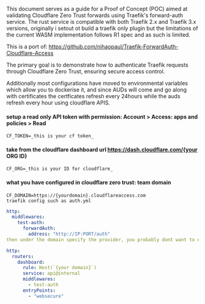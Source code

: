 This document serves as a guide for a Proof of Concept (POC) aimed at validating Cloudflare Zero Trust forwards using Traefik's forward-auth service. The rust service is compatible with both Traefik 2.x and Traefik 3.x versions, originally i setout ot build a traefik only plugin but the limitations of the current WASM implementation follows R1 spec and as such is limited.

This is a port of: https://github.com/nihaopaul/Traefik-ForwardAuth-Cloudflare-Access

The primary goal is to demonstrate how to authenticate Traefik requests through Cloudflare Zero Trust, ensuring secure access control.

Additionally most configurations have moved to environmental variables which allow you to dockerise it, and since AUDs will come and go along with certificates the certficates refresh every 24hours while the auds refresh every hour using cloudflare APIS.

#### setup a read only API token with permission: Account > Access: apps and policies > Read

```
CF_TOKEN=_this is your cf token_
```

#### take from the cloudflare dashboard url https://dash.cloudflare.com/{your ORG ID}

```
CF_ORG=_this is your ID for cloudflare_
```

#### what you have configured in cloudflare zero trust: team domain

```
CF_DOMAIN=https://{yourdomain}.cloudflareaccess.com
traefik config such as auth.yml
```

```yml
http:
  middlewares:
    test-auth:
      forwardAuth:
        address: "http://IP:PORT/auth"
then under the domain specify the provider, you probably dont want to do this on a writable dashboard or API.

http:
  routers:
    dashboard:
      rule: Host(`{your domain}`)
      service: api@internal
      middlewares:
        - test-auth
      entryPoints:
        - "websecure"

```
